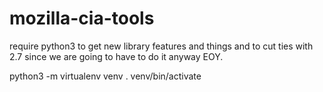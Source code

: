 # mozilla-cia-tools

require python3 to get new library features and things and to cut ties with 2.7
since we are going to have to do it anyway EOY.


python3 -m virtualenv venv
. venv/bin/activate
